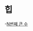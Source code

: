 # 힙

-[N번째 큰 수](https://github.com/JangHyoGwang/TIL/blob/main/Python/Problem/N%EB%B2%88%EC%A7%B8%20%ED%81%B0%20%EC%88%98.md)

